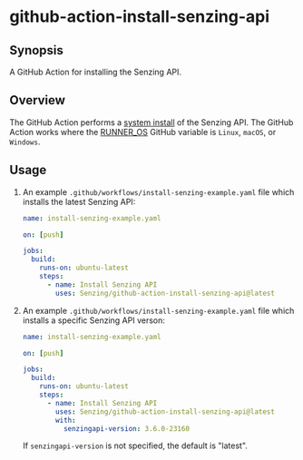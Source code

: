# github-action-install-senzing-api

## Synopsis

A GitHub Action for installing the Senzing API.

## Overview

The GitHub Action performs a
[system install](https://github.com/Senzing/knowledge-base/blob/main/WHATIS/senzing-system-installation.md)
of the Senzing API.
The GitHub Action works where the
[RUNNER_OS](https://docs.github.com/en/actions/learn-github-actions/variables#default-environment-variables)
GitHub variable is `Linux`, `macOS`, or `Windows`.

## Usage

1. An example `.github/workflows/install-senzing-example.yaml` file
   which installs the latest Senzing API:

    ```yaml
    name: install-senzing-example.yaml

    on: [push]

    jobs:
      build:
        runs-on: ubuntu-latest
        steps:
          - name: Install Senzing API
            uses: Senzing/github-action-install-senzing-api@latest
    ```

1. An example `.github/workflows/install-senzing-example.yaml` file
   which installs a specific Senzing API verson:

    ```yaml
    name: install-senzing-example.yaml

    on: [push]

    jobs:
      build:
        runs-on: ubuntu-latest
        steps:
          - name: Install Senzing API
            uses: Senzing/github-action-install-senzing-api@latest
            with:
              senzingapi-version: 3.6.0-23160
    ```

   If `senzingapi-version` is not specified, the default is "latest".
